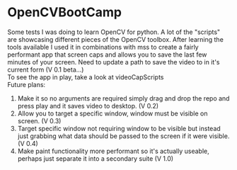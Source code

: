 # OpenCVBootCamp
Some tests I was doing to learn OpenCV for python. A lot of the "scripts" are showcasing different pieces of the OpenCV toolbox.
After learning the tools available I used it in combinations with mss to create a fairly performant app that screen caps and allows you
to save the last few minutes of your screen. Need to update a path to save the video to in it's current form (V 0.1 beta...) 
<br>
To see the app in play, take a look at videoCapScripts
<br>
Future plans:
<br>
1. Make it so no arguments are required simply drag and drop the repo and press play and it saves video to desktop. (V 0.2)
2. Allow you to target a specific window, window must be visible on screen. (V 0.3)
3. Target specific window not requiring window to be visible but instead just grabbing what data should be passed to the screen if it were visible. (V 0.4)
4. Make paint functionality more performant so it's actually useable, perhaps just separate it into a secondary suite (V 1.0)
